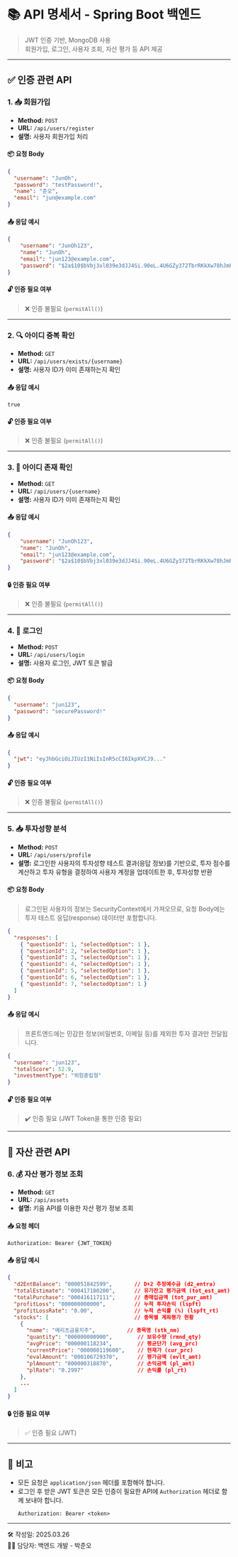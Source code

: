 # 📚 API 명세서 - Spring Boot 백엔드

> JWT 인증 기반, MongoDB 사용  
> 회원가입, 로그인, 사용자 조회, 자산 평가 등 API 제공

---

## ✅ 인증 관련 API

### 1. 📥 회원가입
- **Method:** `POST`
- **URL:** `/api/users/register`
- **설명:** 사용자 회원가입 처리

#### 📦 요청 Body
```json
{
  "username": "JunOh",
  "password": "testPassword!",
  "name": "준오",
  "email": "jun@example.com"
}
```

#### 📤 응답 예시
```json
{
    "username": "JunOh123",
    "name": "JunOh",
    "email": "jun123@example.com",
    "password": "$2a$10$bVbj3xl039e3dJJ4Si.90eL.4U6GZy372TbrRKkXw78hJmPx3Y27G"
}
```

#### 🔓 인증 필요 여부
> ❌ 인증 불필요 (`permitAll()`)

---

### 2. 🔍 아이디 중복 확인
- **Method:** `GET`
- **URL:** `/api/users/exists/{username}`
- **설명:** 사용자 ID가 이미 존재하는지 확인

#### 📤 응답 예시
```boolean
true
```

#### 🔓 인증 필요 여부
> ❌ 인증 불필요 (`permitAll()`)

---

### 3. 🙋 아이디 존재 확인
- **Method:** `GET`
- **URL:** `/api/users/{username}`
- **설명:** 사용자 ID가 이미 존재하는지 확인

#### 📤 응답 예시
```json
{
    "username": "JunOh123",
    "name": "JunOh",
    "email": "jun123@example.com",
    "password": "$2a$10$bVbj3xl039e3dJJ4Si.90eL.4U6GZy372TbrRKkXw78hJmPx3Y27G"
}
```

#### 🔒 인증 필요 여부
> ❌ 인증 불필요 (`permitAll()`)

---

### 4. 🔐 로그인
- **Method:** `POST`
- **URL:** `/api/users/login`
- **설명:** 사용자 로그인, JWT 토큰 발급

#### 📦 요청 Body
```json
{
  "username": "jun123",
  "password": "securePassword!"
}
```

#### 📤 응답 예시
```json
{
  "jwt": "eyJhbGciOiJIUzI1NiIsInR5cCI6IkpXVCJ9..."
}
```

#### 🔓 인증 필요 여부
> ❌ 인증 불필요 (`permitAll()`)

---

### 5. 📥 투자성향 분석
- **Method:** `POST`
- **URL:** `/api/users/profile`
- **설명:** 로그인한 사용자의 투자성향 테스트 결과(응답 정보)를 기반으로, 투자 점수를 계산하고 투자 유형을 결정하여 사용자 계정을 업데이트한 후, 투자성향 반환

#### 📦 요청 Body
> 로그인된 사용자의 정보는 SecurityContext에서 가져오므로, 요청 Body에는 투자 테스트 응답(response) 데이터만 포함합니다.
  
```json
{
  "responses": [
    { "questionId": 1, "selectedOption": 1 },
    { "questionId": 2, "selectedOption": 1 },
    { "questionId": 3, "selectedOption": 1 },
    { "questionId": 4, "selectedOption": 1 },
    { "questionId": 5, "selectedOption": 1 },
    { "questionId": 6, "selectedOption": 1 },
    { "questionId": 7, "selectedOption": 1 }
  ]
}
```

#### 📤 응답 예시
> 프론트엔드에는 민감한 정보(비밀번호, 이메일 등)를 제외한 투자 결과만 전달됩니다.
  
```json
{
  "username": "jun123",
  "totalScore": 52.9,
  "investmentType": "위험중립형"
}
```

#### 🔓 인증 필요 여부
> ✔️ 인증 필요 (JWT Token을 통한 인증 필요)

---

## 💼 자산 관련 API

### 6. 💰 자산 평가 정보 조회
- **Method:** `GET`
- **URL:** `/api/assets`
- **설명:** 키움 API를 이용한 자산 평가 정보 조회

#### 📥 요청 헤더
```
Authorization: Bearer {JWT_TOKEN}
```

#### 📤 응답 예시
```json
{
  "d2EntBalance": "000051842599",       // D+2 추정예수금 (d2_entra)
  "totalEstimate": "000417180200",      // 유가잔고 평가금액 (tot_est_amt)
  "totalPurchase": "000416117111",      // 총매입금액 (tot_pur_amt)
  "profitLoss": "000000000000",         // 누적 투자손익 (lspft)
  "profitLossRate": "0.00",             // 누적 손익률 (%) (lspft_rt)
  "stocks": [                           // 종목별 계좌평가 현황
    {
      "name": "메리츠금융지주",          // 종목명 (stk_nm)
      "quantity": "000000000900",        // 보유수량 (rmnd_qty)
      "avgPrice": "000000118234",        // 평균단가 (avg_prc)
      "currentPrice": "000000119600",    // 현재가 (cur_prc)
      "evalAmount": "000106729370",      // 평가금액 (evlt_amt)
      "plAmount": "000000318870",        // 손익금액 (pl_amt)
      "plRate": "0.2997"                 // 손익률 (pl_rt)
    },
    ...
  ]
}
```

#### 🔒 인증 필요 여부
> ✅ 인증 필요 (JWT)

---

## 🧾 비고

- 모든 요청은 `application/json` 헤더를 포함해야 합니다.
- 로그인 후 받은 JWT 토큰은 모든 인증이 필요한 API에 `Authorization` 헤더로 함께 보내야 합니다.
  ```
  Authorization: Bearer <token>
  ```

---

🛠 작성일: 2025.03.26  
👨‍💻 담당자: 백엔드 개발 - 박준오
